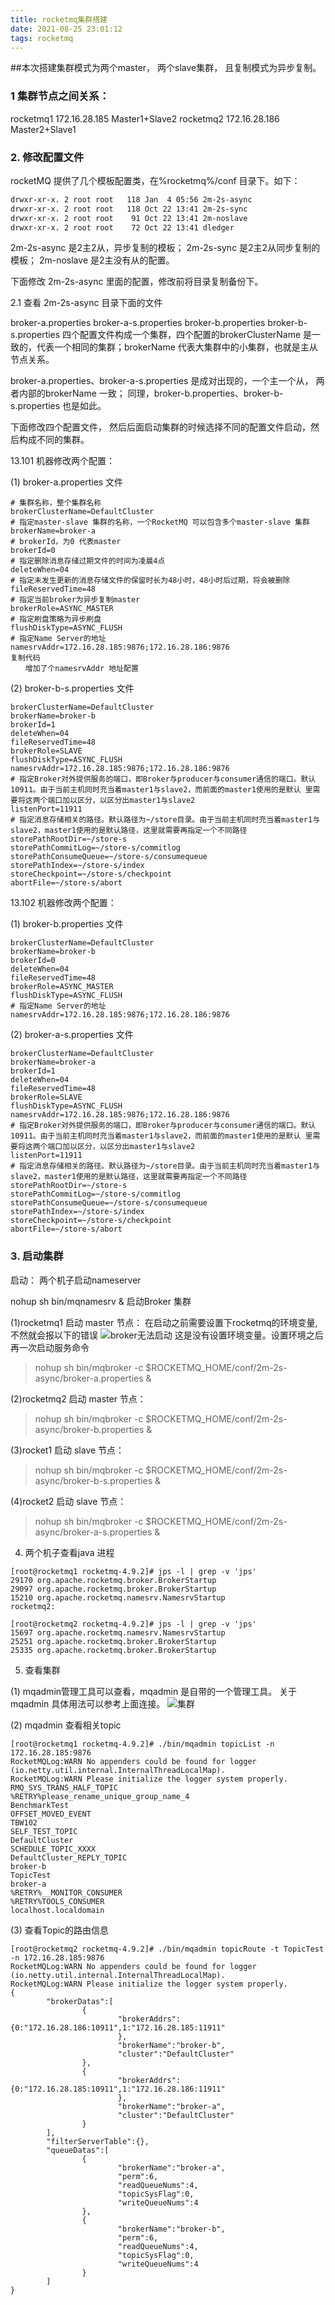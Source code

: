 ```yaml
---
title: rocketmq集群搭建
date: 2021-08-25 23:01:12
tags: rocketmq
---
```


##本次搭建集群模式为两个master， 两个slave集群， 且复制模式为异步复制。

### 1 集群节点之间关系：

rocketmq1 172.16.28.185 Master1+Slave2 
rocketmq2 172.16.28.186 Master2+Slave1 


### 2. 修改配置文件
rocketMQ 提供了几个模板配置类，在%rocketmq%/conf 目录下。如下：
```xml
drwxr-xr-x. 2 root root   118 Jan  4 05:56 2m-2s-async
drwxr-xr-x. 2 root root   118 Oct 22 13:41 2m-2s-sync
drwxr-xr-x. 2 root root    91 Oct 22 13:41 2m-noslave
drwxr-xr-x. 2 root root    72 Oct 22 13:41 dledger
```

2m-2s-async 是2主2从，异步复制的模板； 2m-2s-sync 是2主2从同步复制的模板； 2m-noslave 是2主没有从的配置。

下面修改 2m-2s-async 里面的配置，修改前将目录复制备份下。

2.1 查看 2m-2s-async 目录下面的文件

broker-a.properties  broker-a-s.properties  broker-b.properties  broker-b-s.properties
四个配置文件构成一个集群，四个配置的brokerClusterName 是一致的，代表一个相同的集群；brokerName 代表大集群中的小集群，也就是主从节点关系。

broker-a.properties、broker-a-s.properties 是成对出现的，一个主一个从， 两者内部的brokerName 一致； 同理，broker-b.properties、broker-b-s.properties 也是如此。

下面修改四个配置文件， 然后后面启动集群的时候选择不同的配置文件启动，然后构成不同的集群。


13.101 机器修改两个配置：

(1) broker-a.properties 文件
```angular2
# 集群名称，整个集群名称
brokerClusterName=DefaultCluster
# 指定master-slave 集群的名称，一个RocketMQ 可以包含多个master-slave 集群
brokerName=broker-a
# brokerId，为0 代表master
brokerId=0
# 指定删除消息存储过期文件的时间为凌晨4点
deleteWhen=04
# 指定未发生更新的消息存储文件的保留时长为48小时，48小时后过期，将会被删除 
fileReservedTime=48
# 指定当前broker为异步复制master 
brokerRole=ASYNC_MASTER
# 指定刷盘策略为异步刷盘
flushDiskType=ASYNC_FLUSH
# 指定Name Server的地址
namesrvAddr=172.16.28.185:9876;172.16.28.186:9876
复制代码
　　增加了个namesrvAddr 地址配置

```

(2) broker-b-s.properties 文件

```angular2
brokerClusterName=DefaultCluster
brokerName=broker-b
brokerId=1
deleteWhen=04
fileReservedTime=48
brokerRole=SLAVE
flushDiskType=ASYNC_FLUSH
namesrvAddr=172.16.28.185:9876;172.16.28.186:9876
# 指定Broker对外提供服务的端口，即Broker与producer与consumer通信的端口。默认 10911。由于当前主机同时充当着master1与slave2，而前面的master1使用的是默认 里需要将这两个端口加以区分，以区分出master1与slave2 
listenPort=11911
# 指定消息存储相关的路径。默认路径为~/store目录。由于当前主机同时充当着master1与 slave2，master1使用的是默认路径，这里就需要再指定一个不同路径
storePathRootDir=~/store-s
storePathCommitLog=~/store-s/commitlog
storePathConsumeQueue=~/store-s/consumequeue
storePathIndex=~/store-s/index
storeCheckpoint=~/store-s/checkpoint
abortFile=~/store-s/abort

```
13.102 机器修改两个配置：

(1) broker-b.properties 文件
```angular2
brokerClusterName=DefaultCluster
brokerName=broker-b
brokerId=0
deleteWhen=04
fileReservedTime=48
brokerRole=ASYNC_MASTER
flushDiskType=ASYNC_FLUSH
# 指定Name Server的地址
namesrvAddr=172.16.28.185:9876;172.16.28.186:9876

```

(2) broker-a-s.properties 文件

```angular2
brokerClusterName=DefaultCluster
brokerName=broker-a
brokerId=1
deleteWhen=04
fileReservedTime=48
brokerRole=SLAVE
flushDiskType=ASYNC_FLUSH
namesrvAddr=172.16.28.185:9876;172.16.28.186:9876
# 指定Broker对外提供服务的端口，即Broker与producer与consumer通信的端口。默认 10911。由于当前主机同时充当着master1与slave2，而前面的master1使用的是默认 里需要将这两个端口加以区分，以区分出master1与slave2 
listenPort=11911
# 指定消息存储相关的路径。默认路径为~/store目录。由于当前主机同时充当着master1与 slave2，master1使用的是默认路径，这里就需要再指定一个不同路径 
storePathRootDir=~/store-s
storePathCommitLog=~/store-s/commitlog
storePathConsumeQueue=~/store-s/consumequeue
storePathIndex=~/store-s/index
storeCheckpoint=~/store-s/checkpoint
abortFile=~/store-s/abort

```


### 3. 启动集群

启动： 两个机子启动nameserver

nohup sh bin/mqnamesrv &
启动Broker 集群

(1)rocketmq1 启动 master 节点：
在启动之前需要设置下rocketmq的环境变量,不然就会报以下的错误
![broker无法启动](/../../static/rocketmq/rocketmq-集群1.png)
这是没有设置环境变量。设置环境之后再一次启动服务命令
> nohup sh bin/mqbroker -c $ROCKETMQ_HOME/conf/2m-2s-async/broker-a.properties &


(2)rocketmq2 启动 master 节点：

> nohup sh bin/mqbroker -c $ROCKETMQ_HOME/conf/2m-2s-async/broker-b.properties &

(3)rocket1 启动 slave 节点：

>nohup sh bin/mqbroker -c $ROCKETMQ_HOME/conf/2m-2s-async/broker-b-s.properties &

(4)rocket2 启动 slave 节点：

>nohup sh bin/mqbroker -c $ROCKETMQ_HOME/conf/2m-2s-async/broker-a-s.properties &

4. 两个机子查看java 进程
```angular2
[root@rocketmq1 rocketmq-4.9.2]# jps -l | grep -v 'jps'
29170 org.apache.rocketmq.broker.BrokerStartup
29097 org.apache.rocketmq.broker.BrokerStartup
15210 org.apache.rocketmq.namesrv.NamesrvStartup
rocketmq2:

[root@rocketmq2 rocketmq-4.9.2]# jps -l | grep -v 'jps'
15697 org.apache.rocketmq.namesrv.NamesrvStartup
25251 org.apache.rocketmq.broker.BrokerStartup
25335 org.apache.rocketmq.broker.BrokerStartup

```

5. 查看集群

(1) mqadmin管理工具可以查看，mqadmin 是自带的一个管理工具。 关于mqadmin 具体用法可以参考上面连接。
![集群](/../../static/rocketmq/rocketmq-集群2.png)

             
(2) mqadmin 查看相关topic
```angular2
[root@rocketmq1 rocketmq-4.9.2]# ./bin/mqadmin topicList -n 172.16.28.185:9876
RocketMQLog:WARN No appenders could be found for logger (io.netty.util.internal.InternalThreadLocalMap).
RocketMQLog:WARN Please initialize the logger system properly.
RMQ_SYS_TRANS_HALF_TOPIC
%RETRY%please_rename_unique_group_name_4
BenchmarkTest
OFFSET_MOVED_EVENT
TBW102
SELF_TEST_TOPIC
DefaultCluster
SCHEDULE_TOPIC_XXXX
DefaultCluster_REPLY_TOPIC
broker-b
TopicTest
broker-a
%RETRY%__MONITOR_CONSUMER
%RETRY%TOOLS_CONSUMER
localhost.localdomain

```
(3) 查看Topic的路由信息
```angular2
[root@rocketmq2 rocketmq-4.9.2]# ./bin/mqadmin topicRoute -t TopicTest -n 172.16.28.185:9876
RocketMQLog:WARN No appenders could be found for logger (io.netty.util.internal.InternalThreadLocalMap).
RocketMQLog:WARN Please initialize the logger system properly.
{
        "brokerDatas":[
                {
                        "brokerAddrs":{0:"172.16.28.186:10911",1:"172.16.28.185:11911"
                        },
                        "brokerName":"broker-b",
                        "cluster":"DefaultCluster"
                },
                {
                        "brokerAddrs":{0:"172.16.28.185:10911",1:"172.16.28.186:11911"
                        },
                        "brokerName":"broker-a",
                        "cluster":"DefaultCluster"
                }
        ],
        "filterServerTable":{},
        "queueDatas":[
                {
                        "brokerName":"broker-a",
                        "perm":6,
                        "readQueueNums":4,
                        "topicSysFlag":0,
                        "writeQueueNums":4
                },
                {
                        "brokerName":"broker-b",
                        "perm":6,
                        "readQueueNums":4,
                        "topicSysFlag":0,
                        "writeQueueNums":4
                }
        ]
}

```
